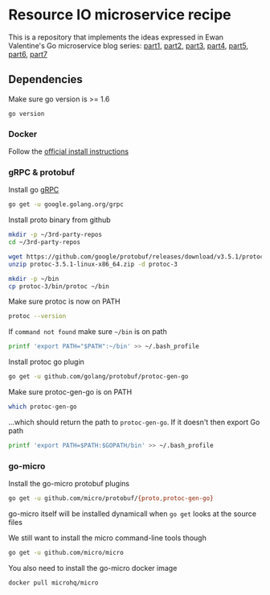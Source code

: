 # Resource IO microservice recipe

This is a repository that implements the ideas expressed in Ewan Valentine's Go microservice blog series: [part1](https://ewanvalentine.io/microservices-in-golang-part-1/), [part2](https://ewanvalentine.io/microservices-in-golang-part-2/), [part3](https://ewanvalentine.io/microservices-in-golang-part-3/), [part4](https://ewanvalentine.io/microservices-in-golang-part-4/), [part5](https://ewanvalentine.io/microservices-in-golang-part-5/), [part6](https://ewanvalentine.io/microservices-in-golang-part-6/), [part7](https://ewanvalentine.io/microservices-in-golang-part-7/)

## Dependencies

Make sure go version is >= 1.6
```
go version
```

### Docker

Follow the [official install instructions](https://docs.docker.com/install/)

### gRPC & protobuf

Install go [gRPC](https://grpc.io/docs/quickstart/go.html)

```bash
go get -u google.golang.org/grpc
```

Install proto binary from github
```bash
mkdir -p ~/3rd-party-repos 
cd ~/3rd-party-repos

wget https://github.com/google/protobuf/releases/download/v3.5.1/protoc-3.5.1-linux-x86_64.zip
unzip protoc-3.5.1-linux-x86_64.zip -d protoc-3

mkdir -p ~/bin 
cp protoc-3/bin/protoc ~/bin
```

Make sure protoc is now on PATH
```bash
protoc --version
```


If `command not found` make sure `~/bin` is on path
```bash
printf 'export PATH="$PATH":~/bin' >> ~/.bash_profile
```

Install protoc go plugin
```bash
go get -u github.com/golang/protobuf/protoc-gen-go
```

Make sure protoc-gen-go is on PATH
```bash
which protoc-gen-go
```
...which should return the path to `protoc-gen-go`. If it doesn't then export Go path

```bash
printf 'export PATH=$PATH:$GOPATH/bin' >> ~/.bash_profile
```

### go-micro

Install the go-micro protobuf plugins

```bash
go get -u github.com/micro/protobuf/{proto,protoc-gen-go}
```

go-micro itself will be installed dynamicall when `go get` looks at the source files

We still want to install the micro command-line tools though

```bash
go get -u github.com/micro/micro
```

You also need to install the go-micro docker image

```
docker pull microhq/micro
```



